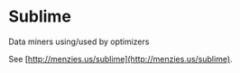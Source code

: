 # Sublime
Data miners using/used by optimizers

See [http://menzies.us/sublime](http://menzies.us/sublime).
